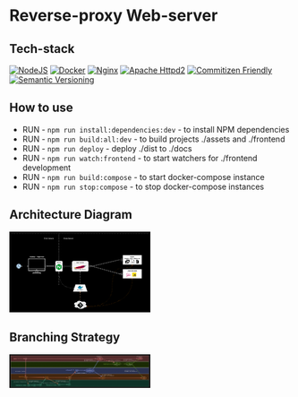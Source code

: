 # Reverse-proxy Web-server

## Tech-stack

[![NodeJS](https://img.shields.io/badge/NodeJS-14.18.1-green)](https://nodejs.org/docs/latest-v14.x/api/)
[![Docker](https://img.shields.io/badge/Docker-20-blue)](https://docs.docker.com/release-notes/)
[![Nginx](https://img.shields.io/badge/Nginx-1.21.6-green)](https://www.nginx.com/)
[![Apache Httpd2](https://img.shields.io/badge/Apache%20Httpd-2.4.53-green)](https://httpd.apache.org/download.cgi#apache24)
[![Commitizen Friendly](https://img.shields.io/badge/commitizen-friendly-brightgreen.svg)](http://commitizen.github.io/cz-cli/)
[![Semantic Versioning](https://img.shields.io/badge/Semantic%20Versioning-2.0.0-green)](https://semver.org/spec/v2.0.0.html)

## How to use

- RUN - `npm run install:dependencies:dev` - to install NPM dependencies
- RUN - `npm run build:all:dev` - to build projects ./assets and ./frontend
- RUN - `npm run deploy` - deploy ./dist to ./docs
- RUN - `npm run watch:frontend` - to start watchers for ./frontend development
- RUN - `npm run build:compose` - to start docker-compose instance
- RUN - `npm run stop:compose` - to stop docker-compose instances


## Architecture Diagram

<img src="./wiki/architecture/architecture.png" width="50%"></img>

## Branching Strategy

<img src="./wiki/branching-strategy/branching-strategy.png" width="50%"></img>

